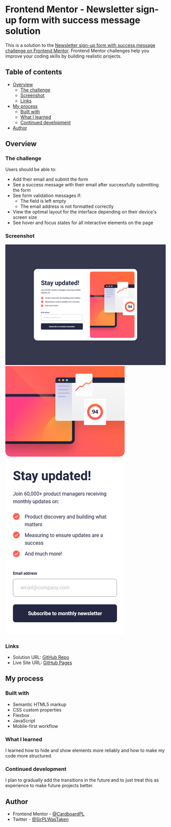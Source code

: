 # Frontend Mentor - Newsletter sign-up form with success message solution

This is a solution to the [Newsletter sign-up form with success message challenge on Frontend Mentor](https://www.frontendmentor.io/challenges/newsletter-signup-form-with-success-message-3FC1AZbNrv). Frontend Mentor challenges help you improve your coding skills by building realistic projects. 

## Table of contents

- [Overview](#overview)
  - [The challenge](#the-challenge)
  - [Screenshot](#screenshot)
  - [Links](#links)
- [My process](#my-process)
  - [Built with](#built-with)
  - [What I learned](#what-i-learned)
  - [Continued development](#continued-development)
- [Author](#author)

## Overview

### The challenge

Users should be able to:

- Add their email and submit the form
- See a success message with their email after successfully submitting the form
- See form validation messages if:
  - The field is left empty
  - The email address is not formatted correctly
- View the optimal layout for the interface depending on their device's screen size
- See hover and focus states for all interactive elements on the page

### Screenshot

![Desktop Preview](./screenshots/desktop-preview.png)
![Mobile Preview](./screenshots/mobile-preview.png)

### Links

- Solution URL: [GitHub Repo](https://github.com/CardboardPL/Frontend-Mentor-Newsletter-Sign-Up-With-Success-Message)
- Live Site URL: [GitHub Pages](https://cardboardpl.github.io/Frontend-Mentor-Newsletter-Sign-Up-With-Success-Message/)

## My process

### Built with

- Semantic HTML5 markup
- CSS custom properties
- Flexbox
- JavaScript
- Mobile-first workflow

### What I learned

I learned how to hide and show elements more reliably and how to make my code more structured.

### Continued development

I plan to gradually add the transitions in the future and to just treat this as experience to make future projects better.

## Author

- Frontend Mentor - [@CardboardPL](https://www.frontendmentor.io/profile/CardboardPL)
- Twitter - [@SirPLWasTaken](https://www.twitter.com/SirPLWasTaken)
